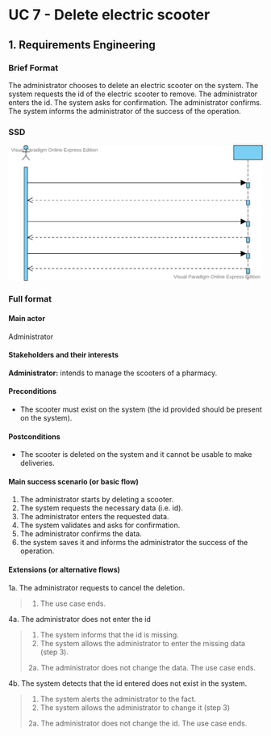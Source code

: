 # UC 7 - Delete electric scooter

## 1. Requirements Engineering

### Brief Format

The administrator chooses to delete an electric scooter on the system. The system requests the id of the electric scooter to remove. The administrator enters the id. The system asks for confirmation. The administrator confirms. The system informs the administrator of the success of the operation.


### SSD
![UC7_SSD](UC7_SSD.svg)


### Full format

#### Main actor
Administrator

#### Stakeholders and their interests

**Administrator:** intends to manage the scooters of a pharmacy.


#### Preconditions

* The scooter must exist on the system (the id provided should be present on the system).

#### Postconditions

* The scooter is deleted on the system and it cannot be usable to make deliveries.


#### Main success scenario (or basic flow)

1. The administrator starts by deleting a scooter.
2. The system requests the necessary data (i.e. id).
3. The administrator enters the requested data. 
4. The system validates and asks for confirmation.
5. The administrator confirms the data.
6. the system saves it and informs the administrator the success of the operation.


#### Extensions (or alternative flows)

1a. The administrator requests to cancel the deletion.
>    1. The use case ends.

4a. The administrator does not enter the id
>    1. The system informs that the id is missing.
>    2. The system allows the administrator to enter the missing data (step 3).
>
  > 2a. The administrator does not change the data. The use case ends.

4b. The system detects that the id entered does not exist in the system.
>    1. The system alerts the administrator to the fact.
>    2. The system allows the administrator to change it (step 3)
>
  > 2a. The administrator does not change the id. The use case ends.
